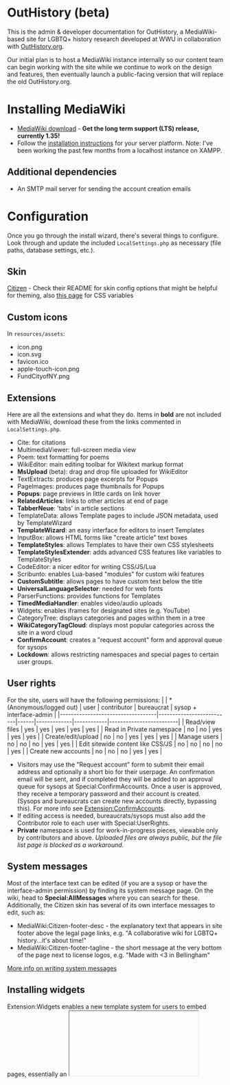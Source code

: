 # OutHistory (beta)
This is the admin & developer documentation for OutHistory, a MediaWiki-based site for LGBTQ+ history research developed at WWU in collaboration with [OutHistory.org](https://outhistory.org). 

Our initial plan is to host a MediaWiki instance internally so our content team can begin working with the site while we continue to work on the design and features, then eventually launch a public-facing version that will replace the old OutHistory.org.

# Installing MediaWiki
- [MediaWiki download](https://www.mediawiki.org/wiki/Download) - **Get the long term support (LTS) release, currently 1.35!**
- Follow the [installation instructions](https://www.mediawiki.org/wiki/Manual:Installation_guide) for your server platform. Note: I've been working the past few months from a localhost instance on XAMPP.
## Additional dependencies
- An SMTP mail server for sending the account creation emails
# Configuration
Once you go through the install wizard, there's several things to configure. Look through and update the included `LocalSettings.php` as necessary (file paths, database settings, etc.).

## Skin
[Citizen](https://github.com/StarCitizenTools/mediawiki-skins-Citizen) - Check their README for skin config options that might be helpful for theming, also [this page](https://github.com/StarCitizenTools/mediawiki-skins-Citizen/wiki/Adapting-Citizen-styles) for CSS variables
## Custom icons
In `resources/assets`:
- icon.png
- icon.svg
- favicon.ico
- apple-touch-icon.png
- FundCityofNY.png
## Extensions
Here are all the extensions and what they do. Items in **bold** are not included with MediaWiki, download these from the links commented in `LocalSettings.php`.
- Cite: for citations
- MultimediaViewer: full-screen media view
- Poem: text formatting for poems
- WikiEditor: main editing toolbar for Wikitext markup format
- **MsUpload** (beta): drag and drop file uploaded for WikiEditor
- TextExtracts: produces page excerpts for Popups
- PageImages: produces page thumbnails for Popups
- **Popups**: page previews in little cards on link hover
- **RelatedArticles**: links to other articles at end of page
- **TabberNeue**: 'tabs' in article sections
- TemplateData: allows Template pages to include JSON metadata, used by TemplateWizard
- **TemplateWizard**: an easy interface for editors to insert Templates
- InputBox: allows HTML forms like "create article" text boxes
- **TemplateStyles**: allows Templates to have their own CSS stylesheets
- **TemplateStylesExtender**: adds advanced CSS features like variables to TemplateStyles
- CodeEditor: a nicer editor for writing CSS/JS/Lua
- Scribunto: enables Lua-based "modules" for custom wiki features
- **CustomSubtitle**: allows pages to have custom text below the title
- **UniversalLanguageSelector**: needed for web fonts
- ParserFunctions: provides functions for Templates
- **TimedMediaHandler**: enables video/audio uploads
- Widgets: enables iframes for designated sites (e.g. YouTube)
- CategoryTree: displays categories and pages within them in a tree
- **WikiCategoryTagCloud**: displays most popular categories across the site in a word cloud
- **ConfirmAccount**: creates a "request account" form and approval queue for sysops
- **Lockdown**: allows restricting namespaces and special pages to certain user groups.
## User rights
For the site, users will have the following permissions:
|                                   | * (Anonymous/logged out) | user | contributor | bureaucrat | sysop + interface-admin |
|-----------------------------------|--------------------------|------|-------------|------------|-------------------------|
| Read/view files                   | yes                      | yes  | yes         | yes        | yes                     |
| Read in Private namespace         | no                       | no   | yes         | yes        | yes                     |
| Create/edit/upload                | no                       | no   | yes         | yes        | yes                     |
| Manage users                      | no                       | no   | no          | yes        | yes                     |
| Edit sitewide content like CSS/JS | no                       | no   | no          | no         | yes                     |
| Create new accounts               | no                       | no   | no          | yes        | yes                     |
- Visitors may use the "Request account" form to submit their email address and optionally a short bio for their userpage. An confirmation email will be sent, and if completed they will be added to an approval queue for sysops at Special:ConfirmAccounts. Once a user is approved, they receive a temporary password and their account is created. (Sysops and bureaucrats can create new accounts directly, bypassing this). For more info see [Extension:ConfirmAccounts](https://www.mediawiki.org/wiki/Extension:ConfirmAccount#Usage).
- If editing access is needed, bureaucrats/sysops must also add the Contributor role to each user with Special:UserRights.
- **Private** namespace is used for work-in-progress pieces, viewable only by contributors and above. *Uploaded files are always public, but the file list page is blocked as a workaround.*
## System messages
Most of the interface text can be edited (if you are a sysop or have the interface-admin permission) by finding its system message page. On the wiki, head to **Special:AllMessages** where you can search for these. Additionally, the Citizen skin has several of its own interface messages to edit, such as:

- MediaWiki:Citizen-footer-desc - the explanatory text that appears in site footer above the legal page links, e.g. "A collaborative wiki for LGBTQ+ history...it's about time!"
- MediaWiki:Citizen-footer-tagline - the short message at the very bottom of the page next to license logos, e.g. "Made with <3 in Bellingham"

[More info on writing system messages](https://www.mediawiki.org/wiki/Help:System_message)
## Installing widgets
Extension:Widgets enables a new template system for users to embed pages, essentially an <iframe>, without most of the security risks of allowing this tag freeform. The largest repository of freely-usable widgets is at [MediaWikiWidgets.org](https://www.mediawikiwidgets.org/Widgets_Catalog), but note that currently they require creating a (free) account to download any.

Currently video widgets like YouTube and Vimeo are what we are prioritizing, but it is possible to create one for any interactive site that allows embedding. [See the extension page](https://www.mediawiki.org/wiki/Extension:Widgets#Widget_page_syntax) for documentation on writing custom widgets.